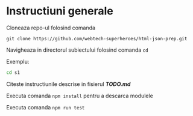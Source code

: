 # Instructiuni generale

Cloneaza repo-ul folosind comanda

```
git clone https://github.com/webtech-superheroes/html-json-prep.git
```

Navigheaza in directorul subiectului folosind comanda ```cd```

Exemplu:

```bash
cd s1
```

Citeste instructiunile descrise in fisierul ***TODO.md***

Executa comanda ```npm install``` pentru a descarca modulele 

Executa comanda ```npm run test```
